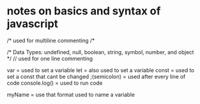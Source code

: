 # notes on basics and syntax of javascript 
/*
used for multiline commenting
/*

/* Data Types:
undefined, null, boolean, string, symbol, number, and object
*/
// used for one line commenting

var = used to set a variable
let = also used to set a variable
const = used to set a  const that cant be changed
;(semicolon) = used after every line of code
console.log() = used to run code

myName = use that format used to name a variable
 